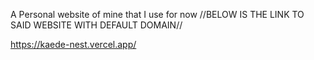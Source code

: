 A Personal website of mine that I use for now
//BELOW IS THE LINK TO SAID WEBSITE WITH DEFAULT DOMAIN//

https://kaede-nest.vercel.app/
